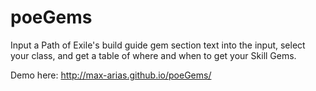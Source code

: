# poeGems
Input a Path of Exile's build guide gem section text into the input, select your class, and get a table of where and when to get your Skill Gems.

Demo here: http://max-arias.github.io/poeGems/
